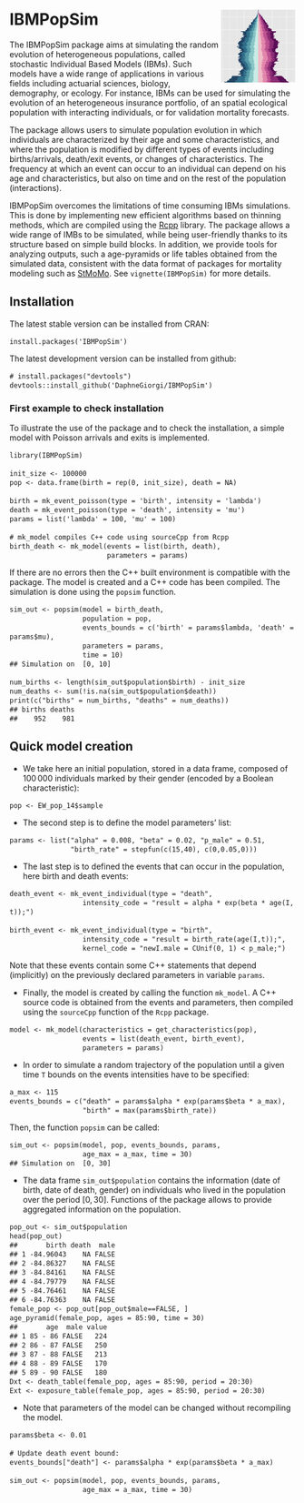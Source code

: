 
IBMPopSim <img src="man/figures/IBMPopSim_logo.png" align="right" />
====================================================================

<!-- badges: start -->
<!--
[![R build status](https://github.com/rnabioco/valr/workflows/R-CMD-check/badge.svg)](https://github.com/rnabioco/valr/actions)
[![codecov](https://codecov.io/gh/rnabioco/valr/branch/master/graph/badge.svg)](https://codecov.io/gh/rnabioco/valr)
[![](https://www.r-pkg.org/badges/version/IBMPopSim)](https://CRAN.R-project.org/package=valr)
-->
<!-- badges: end -->

The IBMPopSim package aims at simulating the random evolution of
heterogeneous populations, called stochastic Individual Based Models
(IBMs). Such models have a wide range of applications in various fields
including actuarial sciences, biology, demography, or ecology. For
instance, IBMs can be used for simulating the evolution of an
heterogeneous insurance portfolio, of an spatial ecological population
with interacting individuals, or for validation mortality forecasts.

The package allows users to simulate population evolution in which
individuals are characterized by their age and some characteristics, and
where the population is modified by different types of events including
births/arrivals, death/exit events, or changes of characteristics. The
frequency at which an event can occur to an individual can depend on his
age and characteristics, but also on time and on the rest of the
population (interactions).

IBMPopSim overcomes the limitations of time consuming IBMs simulations.
This is done by implementing new efficient algorithms based on thinning
methods, which are compiled using the [Rcpp](http://www.rcpp.org)
library. The package allows a wide range of IMBs to be simulated, while
being user-friendly thanks to its structure based on simple build
blocks. In addition, we provide tools for analyzing outputs, such a
age-pyramids or life tables obtained from the simulated data, consistent
with the data format of packages for mortality modeling such as
[StMoMo](https://github.com/amvillegas/StMoMo). See
`vignette(IBMPopSim)` for more details.

Installation
------------

The latest stable version can be installed from CRAN:

    install.packages('IBMPopSim')

The latest development version can be installed from github:

    # install.packages("devtools")
    devtools::install_github('DaphneGiorgi/IBMPopSim')

### First example to check installation

To illustrate the use of the package and to check the installation, a
simple model with Poisson arrivals and exits is implemented.

    library(IBMPopSim)

    init_size <- 100000
    pop <- data.frame(birth = rep(0, init_size), death = NA)

    birth = mk_event_poisson(type = 'birth', intensity = 'lambda')
    death = mk_event_poisson(type = 'death', intensity = 'mu')
    params = list('lambda' = 100, 'mu' = 100)

    # mk_model compiles C++ code using sourceCpp from Rcpp
    birth_death <- mk_model(events = list(birth, death),
                            parameters = params)

If there are no errors then the C++ built environment is compatible with
the package. The model is created and a C++ code has been compiled. The
simulation is done using the `popsim` function.

    sim_out <- popsim(model = birth_death, 
                      population = pop, 
                      events_bounds = c('birth' = params$lambda, 'death' = params$mu),
                      parameters = params, 
                      time = 10)
    ## Simulation on  [0, 10]

    num_births <- length(sim_out$population$birth) - init_size
    num_deaths <- sum(!is.na(sim_out$population$death))
    print(c("births" = num_births, "deaths" = num_deaths))
    ## births deaths 
    ##    952    981

Quick model creation
--------------------

-   We take here an initial population, stored in a data frame, composed
    of 100 000 individuals marked by their gender (encoded by a Boolean
    characteristic):

<!-- -->

    pop <- EW_pop_14$sample

-   The second step is to define the model parameters’ list:

<!-- -->

    params <- list("alpha" = 0.008, "beta" = 0.02, "p_male" = 0.51,
                   "birth_rate" = stepfun(c(15,40), c(0,0.05,0)))

-   The last step is to defined the events that can occur in the
    population, here birth and death events:

<!-- -->

    death_event <- mk_event_individual(type = "death",
                      intensity_code = "result = alpha * exp(beta * age(I, t));")

    birth_event <- mk_event_individual(type = "birth", 
                      intensity_code = "result = birth_rate(age(I,t));",
                      kernel_code = "newI.male = CUnif(0, 1) < p_male;")

Note that these events contain some C++ statements that depend
(implicitly) on the previously declared parameters in variable `params`.

-   Finally, the model is created by calling the function `mk_model`. A
    C++ source code is obtained from the events and parameters, then
    compiled using the `sourceCpp` function of the `Rcpp` package.

<!-- -->

    model <- mk_model(characteristics = get_characteristics(pop),
                      events = list(death_event, birth_event),
                      parameters = params)

-   In order to simulate a random trajectory of the population until a
    given time `T` bounds on the events intensities have to be
    specified:

<!-- -->

    a_max <- 115
    events_bounds = c("death" = params$alpha * exp(params$beta * a_max),
                      "birth" = max(params$birth_rate))

Then, the function `popsim` can be called:

    sim_out <- popsim(model, pop, events_bounds, params,
                      age_max = a_max, time = 30)
    ## Simulation on  [0, 30]

-   The data frame `sim_out$population` contains the information (date
    of birth, date of death, gender) on individuals who lived in the
    population over the period \[0, 30\]. Functions of the package
    allows to provide aggregated information on the population.

<!-- -->

    pop_out <- sim_out$population
    head(pop_out)
    ##       birth death  male
    ## 1 -84.96043    NA FALSE
    ## 2 -84.86327    NA FALSE
    ## 3 -84.84161    NA FALSE
    ## 4 -84.79779    NA FALSE
    ## 5 -84.76461    NA FALSE
    ## 6 -84.76363    NA FALSE
    female_pop <- pop_out[pop_out$male==FALSE, ]
    age_pyramid(female_pop, ages = 85:90, time = 30)
    ##       age  male value
    ## 1 85 - 86 FALSE   224
    ## 2 86 - 87 FALSE   250
    ## 3 87 - 88 FALSE   213
    ## 4 88 - 89 FALSE   170
    ## 5 89 - 90 FALSE   180
    Dxt <- death_table(female_pop, ages = 85:90, period = 20:30)
    Ext <- exposure_table(female_pop, ages = 85:90, period = 20:30)

-   Note that parameters of the model can be changed without recompiling
    the model.

<!-- -->

    params$beta <- 0.01

    # Update death event bound:
    events_bounds["death"] <- params$alpha * exp(params$beta * a_max)

    sim_out <- popsim(model, pop, events_bounds, params,
                      age_max = a_max, time = 30)
